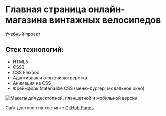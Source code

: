 # Главная страница онлайн-магазина винтажных велосипедов

Учебный проект

## Стек технологий:
- HTML5
- CSS3
- CSS Flexbox
- Адаптивная и отзывчивая верстка
- Анимация на CSS
- Фреймфорк Materialize CSS (меню-бургер, модальное окно)

![Макеты для десктопной, планшетной и мобильной версии](./img/preview.jpg "Макеты")

Сайт доступен на хостинге [GitHub Pages](https://yuliyaatrashkevich.github.io/Bicycle_cite/).